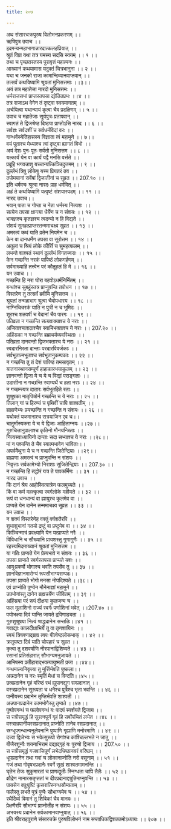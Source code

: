 ```yaml
---
title: २०७

---
```

अथ संसारचक्रपुरुष विलोभनप्रकरणम् ।।  
ऋषिपुत्र उवाच ।।  
इदमन्यन्महाभागान्नारदात्कलहप्रियात् ।।  
श्रुतं विप्रा यथा तत्र यमस्य सदसि स्वयम् ।। १ ।।  
तथा च पृच्छतस्तस्य पुरावृत्तं महात्मनः ।।  
आख्यानं कथयामास यदुक्तं चित्रभानुना ।। २ ।।  
यथा च जनको राजा कामान्दिव्यानवाप्तवान् ।।  
तत्सर्वं कथयिष्यामि श्रूयतां मुनिसत्तमाः ।।३।।  
अयं तत्र महातेजा नारदो मुनिसत्तमः ।।  
धर्मराजसभां प्राप्तस्तपसा द्योतितप्रभः ।।४ ।।  
तत्र राजाऽथ वेगेन तं दृष्ट्वा स्वयमागतम् ।।  
अर्चयित्वा यथान्यायं कृत्वा चैव प्रदक्षिणम् ।। ५ ।।  
उवाच च महातेजाः सूर्यपुत्रः प्रतापवान् ।।  
स्वागतं ते द्विजश्रेष्ठ दिष्ट्या प्राप्तोऽसि नारद ।। ६ ।।  
सर्वज्ञः सर्वदशीं च सर्वधर्मविदां वरः ।।  
गान्धर्वस्येतिहासस्य विज्ञाता त्वं महामुने ।। ७।।  
वयं पूताश्च मेध्याश्च त्वां दृष्ट्वा ह्यागतं विभो ।।  
अयं देशः पुनः पूतः सर्वतो मुनिसत्तम ।। ८ ।।  
यत्कार्यं येन वा कार्यं यद्वै मनसि वर्त्तते ।।  
प्रब्रूहि भगवन्नाशु यच्चान्यत्किञ्चिदुत्तमम् ।। ९ ।।  
दुर्ल्लभं त्रिषु लोकेषु यच्च प्रियतरं तव ।।  
तपोमयानां सर्वेषां द्विजातीनां च सुव्रत ।। 207.१० ।।  
इति धर्मवचः श्रुत्वा नारदः प्राह धर्मवित् ।।  
अहं ते कथयिष्यामि यत्पृष्टं संशयास्पदम् ।। ११ ।।  
नारद उवाच।।  
भवान् पाता च गोप्ता च नेता धर्मस्य नित्यशः ।।  
सत्येन तपसा क्षान्त्या धैर्येण च न संशयः ।। १२ ।।  
भावज्ञश्च कृतज्ञश्च त्वदन्यो न हि विद्यते ।।  
संशयं सुमहत्प्राप्तस्तन्ममाचक्ष्व सुव्रत ।। १३ ।।  
अमरत्वं कथं याति व्रतेन नियमेन च ।।  
केन वा दानधर्मेण तपसा वा सुरोत्तम ।। १४ ।।  
अतुलां च श्रियं लोके कीर्त्तिं च सुमहत्फलम् ।।  
लभन्ते शाश्वतं स्थानं दुर्ल्लभं विगतज्वराः ।। १५ ।।  
केन गच्छन्ति नरकं पापिष्ठं लोकगर्हणम् ।।  
सर्वमाख्याहि तत्त्वेन परं कौतूहलं हि मे ।। १६ ।।  
यम उवाच ।।  
गच्छन्ति हि नरा घोरा बहवोऽधर्मनिर्मितम् ।।  
बन्धांश्च सुबहूंस्तत्र प्राप्नुवन्ति तपोधन ।। १७ ।।  
विस्तरेण तु तत्सर्वं ब्रवीमि मुनिसत्तम ।।  
श्रूयतां तन्महाभाग श्रुत्वा चैवोपधारय ।। १८ ।।  
नाग्निचिन्नरकं याति न पुत्री न च भूमिदः ।।  
शूरश्च शतवर्षी च वेदानां चैव पारगः ।। १९ ।।  
पतिव्रता न गच्छन्ति सत्यवाक्याश्च ये नराः ।।  
अजिताश्चाशठाश्चैव स्वामिभक्ताश्च ये नराः ।। 207.२० ।।  
अहिंसका न गच्छन्ति ब्रह्मचर्यव्यवस्थिताः ।।  
पतिव्रता दानवन्तो द्विजभक्ताश्च ये नराः ।। २१ ।।  
स्वदारनिरता दान्ताः परदारविवर्जकाः ।।  
सर्वभूतात्मभूताश्च सर्वभूतानुकम्पकाः ।। २२ ।।  
न गच्छन्ति तु तं देशं पापिष्ठं तमसावृतम् ।।  
यातनास्थानसम्पूर्णं हाहाकारभयाकुलम् ।। २३ ।।  
ज्ञानवन्तो द्विजा ये च ये च विद्यां पराङ्गताः ।।  
उदासीना न गच्छन्ति स्वाम्यर्थे च हता नराः ।। २४ ।।  
न गच्छन्त्यत्र दातारः सर्वभूतहिते रताः ।।  
शुश्रूषका मातृपित्रोर्न गच्छन्ति च ये नराः ।। २५ ।।  
तिलान् गां च हिरण्यं च पृथिवीं चापि शाश्वतीम् ।।  
ब्राह्मणेभ्यः प्रयच्छन्ति न गच्छन्ति न संशयः ।। २६ ।।  
यथोक्तं यजमानाश्च सत्रयाजिन एव च।।  
चातुर्मास्यकरा ये च ये द्विजाः आहिताग्नयः ।।२७।।  
गुरुचित्तानुपालाश्च कृतिनो मौनयन्त्रिताः ।।  
नित्यस्वाध्यायिनो दान्ताः सदा सभ्याश्च ये नराः ।।२८।।  
मां न पश्यन्ति ते चैव स्वात्मभावेन भाविताः।।  
अपर्वमैथुना ये च न गच्छन्ति जितेन्द्रियाः ।।२९।।  
ब्राह्मणा अमरत्वं च प्राप्नुवन्ति न संशयः ।।  
निवृत्ताः सर्वकामेभ्यो निराशाः सुजितेन्द्रियाः ।। 207.३० ।।  
न गच्छन्ति हि तद्धोरं यत्र ते पापकर्मिणः ।। ३१ ।।  
नारद उवाच ।।  
किं दानं श्रेय आहोस्वित्पात्रेण फलमुच्यते ।।  
किं वा कर्म महत्कृत्वा स्वर्गलोके महीयते ।। ३२ ।।  
रूपं वा धनधान्यं वा ह्यायुश्च कुलमेव वा ।।  
प्राप्यते येन दानेन तन्ममाचक्ष्व सुव्रत ।। ३३ ।।  
यम उवाच ।।  
न शक्यं विस्तरेणेह वक्तुं वर्षशतैरपि ।।  
शुभाशुभानां गतयो द्रष्टुं वा प्रष्टुमेव वा ।। ३४ ।।  
किञ्चिन्मात्रं प्रवक्ष्यामि येन यत्प्राप्यते नरैः ।।  
विविधानि च सौख्यानि प्रायशस्तु गुणागुणैः ।। ३५ ।।  
रहस्यमिदमाख्यानं श्रूयतां मुनिसत्तम ।।  
या गतिः प्राप्यते येन प्रेत्यभावे न संशयः ।। ३६ ।।  
तपसा प्राप्यते स्वर्गस्तपसा प्राप्यते यशः ।।  
आयुःप्रकर्षो भोगाश्च भवति तपसैव तु ।। ३७ ।।  
ज्ञानविज्ञानमारोग्यं रूपसौभाग्यसम्पदः।।  
तपसा प्राप्यते भोगो मनसा नोपदिश्यते ।।३८।।  
एवं प्राप्नोति पुण्येन मौनेनाज्ञां महामुने ।।  
उपभोगांस्तु दानेन ब्रह्मचर्येण जीवितम् ।। ३९ ।।  
अहिंसया परं रूपं दीक्षया कुलजन्म च ।।  
फल मूलाशिनो राज्यं स्वर्गः पर्णाशिनां भवेत् ।।207.४० ।।  
पयोभक्ष्या दिवं यान्ति जायते द्रविणाढ्यता ।।  
गुरुशुश्रूषया नित्यं श्राद्धदानेन सन्ततिः।।४१ ।।  
गवाद्याः कालदीक्षाभिर्ये तु वा तृणशायिनः ।।  
स्वयं त्रिषवणाद्ब्रह्म त्वपः पीत्वेष्टलोकभाक् ।। ४२ ।।  
क्रतुयष्टा दिवं याति चोपहारं च सुव्रत ।।  
कृत्वा तु दशवर्षाणि नीरपानाद्विशिष्यते ।। ४३ ।।  
रसानां प्रतिसंहारात् सौभाग्यमनुजायते ।।  
आमिषस्य प्रतीहाराद्भवत्यायुष्मती प्रजा ।।४४।।  
गन्धमाल्यनिवृत्त्या तु मूर्त्तिर्भवति पुष्कला।।  
अन्नदानेन च नरः स्मृतिं मेधां च विन्दति।।४५।।  
छत्रप्रदानेन गृहं वरिष्ठं रथं ह्युपानद्युग सम्प्रदानात् ।।  
वस्त्रप्रदानेन सुरूपता च धनैश्च पुत्रैश्च भृता भवन्ति ।। ४६ ।।  
पानीयस्य प्रदानेन तृप्तिर्भवति शाश्वती ।।  
अन्नपानप्रदानेन कामभोगैस्तु तृप्यते ।।४७।।  
पुष्पोपगन्धं च फलोपगन्धं यः पादपं स्पर्शयते द्विजाय ।।  
स स्त्रीसमृद्धं हि सुरत्नपूर्णं गृहं हि सर्वोपचितं लभेत ।।४८ ।।  
वस्त्रान्नपानीयरसप्रदानात् प्राप्नोति तानेव रसप्रदानात् ।।  
स्रग्धूपगन्धान्यनुलेपनानि पुष्पाणि गृह्याणि मनोरमाणि ।। ४९ ।।  
दत्त्वा द्विजेभ्यः स भवेत्सुरूपो रोगांश्च कांश्चिल्लभते न जातु ।।  
बीजैरशून्यैः शयनाभिरामं दद्याद्गृहं यः पुरुषो द्विजाय ।। 207.५० ।।  
स स्त्रीसमृद्धं गजवाजिपूर्णं लभेदधिष्ठानवरं वरिष्ठम् ।।  
धूपप्रदानेन तथा गवां च लोकानाप्नोति नरो वसूनाम् ।। ५१ ।।  
गजं तथा गोवृषभप्रदानैः स्वर्गे सुखं शाश्वतमामनन्ति ।।  
घृतेन तेजः सुकुमारतां च प्राणद्युतीः स्निग्धता चापि तैलैः ।। ५२ ।।  
क्षौद्रेण नानारसतृप्ततां च दीपप्रदानाद्द्युतिमाप्नुवन्ति ।। ५३ ।।  
पायसेन वपुःपुष्टिं कृसरात्स्निग्धसौम्यताम् ।।  
फलैस्तु लभते पुत्रं पुष्पैः सौभाग्यमेव च ।। ५४ ।।  
रथैर्दिव्यं विमानं तु शिबिकां चैव मानवः ।।  
प्रेक्षणैरपि सौभाग्यं प्राप्नोतीह न संशयः ।। ५५ ।।  
अभयस्य प्रदानेन सर्वकामानवाप्नुयात् ।। ५६ ।।  
इति श्रीवराहपुराणे संसारचक्रे पुरुषविलोभनं नाम सप्ताधिकद्विशततमोऽध्यायः ।। २०७ ।।